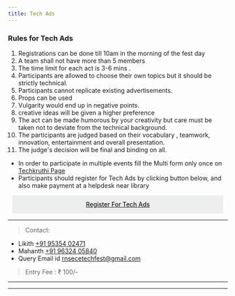 ```yaml
---
title: Tech Ads
---
```



### Rules for Tech Ads

1.  Registrations can be done till 10am in the morning of the fest day 
2.  A team shall not have more than 5 members
3.  The time limit for each act is 3-6 mins .
4.  Participants are allowed to choose their own topics but it should   be strictly technical. 
5.  Participants cannot replicate existing advertisements.
6.  Props can be used 
7.  Vulgarity would end up in negative points.
8.   creative ideas will be given a higher preference
9.  The act can be made humorous by your creativity but care must be taken not to deviate from the technical background.
10. The participants are judged based on their vocabulary , teamwork, innovation, entertainment and overall presentation.
11. The judge's decision will be final and binding on all.



* In order to participate in multiple events fill the Multi form only once on <a  target="_blank" href="https://ecernsit.github.io/techkruthi"> Techkruthi Page </a>
* Participants should register for Tech Ads by clicking button below, and also make payment at a helpdesk near library


<div class='button -regular center'>
<a  target="_blank" href="https://docs.google.com/forms/d/e/1FAIpQLSeKMCSiDWFHdhsYDcntrcVjWeNYEu2hGQawOTEKg6eZI52jiA/viewform?usp=sf_link">Register for Tech Ads</a> 
</div>


<hr>


> Contact:
    
* Likith <a href="tel:+919535402471">+91 95354 02471</a>
* Mahanth   <a href="tel:+919632405840">+91 96324 05840</a>
* Query Email id   <a href="mailto:{{ site.email }}">rnsecetechfest@gmail.com</a>


> Entry Fee : ₹ 100/-

<hr>

<!---
<div class='button -regular center'>
<a  target="_blank" href="https://goo.gl/forms/72b2qspIRFUfTpRM2">Register for Paper Presentaion</a> 
</div>



<hr>


> Contact:
   
* Likith <a href="tel:+919535402471">+91 95354 02471</a>
* Mahanth   <a href="tel:+919632405840">+91 96324 05840</a>
* Email id   <a href="mailto:{{ site.email }}">rnsecetechfest@gmail.com</a>

--->
<hr>


<style>
.button {
  display: flex;
  overflow: hidden;

  margin: 10px;
  padding: 12px 12px;

  cursor: pointer;
  user-select: none;
  transition: all 60ms ease-in-out;
  text-align: center;
  white-space: nowrap;
  text-decoration: none !important;
  text-transform: none;
  text-transform: capitalize;

  color: #fff;
  border: 0 none;
  border-radius: 4px;

  font-size: 14px;
  font-weight: 500;
  line-height: 1.3;

  -webkit-appearance: none;
  -moz-appearance:    none;
  appearance:         none;
 
  justify-content: center;
  align-items: center;
  flex: 0 0 160px;

  &:hover {
    transition: all 60ms ease;

    opacity: .85;
  }
  
  &:active {
    transition: all 60ms ease;
    opacity: .75;
  }
  
  &:focus {
    outline: 1px dotted #959595;
    outline-offset: -4px;
  }
}


.button.-regular {
  color: #202129;
  background-color: #edeeee;
  
  &:hover {
    color: #202129;
    background-color: #e1e2e2;
    opacity: 1;
  }
  
  &:active {
    background-color: #d5d6d6;
    opacity: 1;
  }
}
</style>

